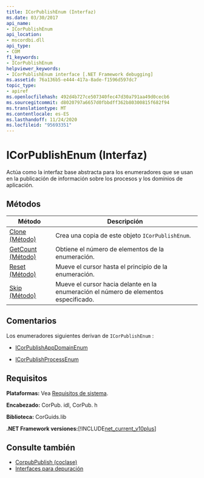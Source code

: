 ```yaml
---
title: ICorPublishEnum (Interfaz)
ms.date: 03/30/2017
api_name:
- ICorPublishEnum
api_location:
- mscordbi.dll
api_type:
- COM
f1_keywords:
- ICorPublishEnum
helpviewer_keywords:
- ICorPublishEnum interface [.NET Framework debugging]
ms.assetid: 76a136b5-e444-417a-8ade-f1596d597dc7
topic_type:
- apiref
ms.openlocfilehash: 492d4b727ce507340fec47d30a791aa49d0cecb6
ms.sourcegitcommit: d8020797a6657d0fbbdff362b80300815f682f94
ms.translationtype: MT
ms.contentlocale: es-ES
ms.lasthandoff: 11/24/2020
ms.locfileid: "95693351"
---
```

# <a name="icorpublishenum-interface"></a>ICorPublishEnum (Interfaz)

Actúa como la interfaz base abstracta para los enumeradores que se usan en la publicación de información sobre los procesos y los dominios de aplicación.  
  
## <a name="methods"></a>Métodos  
  
|Método|Descripción|  
|------------|-----------------|  
|[Clone (Método)](icorpublishenum-clone-method.md)|Crea una copia de este objeto `ICorPublishEnum`.|  
|[GetCount (Método)](icorpublishenum-getcount-method.md)|Obtiene el número de elementos de la enumeración.|  
|[Reset (Método)](icorpublishenum-reset-method.md)|Mueve el cursor hasta el principio de la enumeración.|  
|[Skip (Método)](icorpublishenum-skip-method.md)|Mueve el cursor hacia delante en la enumeración el número de elementos especificado.|  
  
## <a name="remarks"></a>Comentarios  

 Los enumeradores siguientes derivan de `ICorPublishEnum` :  
  
- [ICorPublishAppDomainEnum](icorpublishappdomainenum-interface.md)  
  
- [ICorPublishProcessEnum](icorpublishprocessenum-interface.md)  
  
## <a name="requirements"></a>Requisitos  

 **Plataformas:** Vea [Requisitos de sistema](../../get-started/system-requirements.md).  
  
 **Encabezado:** CorPub. idl, CorPub. h  
  
 **Biblioteca:** CorGuids.lib  
  
 **.NET Framework versiones:**[!INCLUDE[net_current_v10plus](../../../../includes/net-current-v10plus-md.md)]  
  
## <a name="see-also"></a>Consulte también

- [CorpubPublish (coclase)](corpubpublish-coclass.md)
- [Interfaces para depuración](debugging-interfaces.md)

